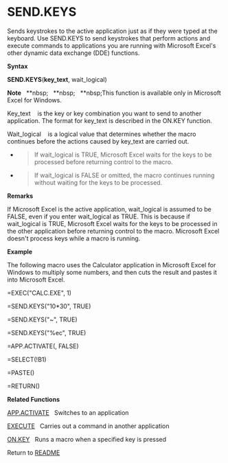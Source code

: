 # SEND.KEYS

Sends keystrokes to the active application just as if they were typed at
the keyboard. Use SEND.KEYS to send keystrokes that perform actions and
execute commands to applications you are running with Microsoft Excel's
other dynamic data exchange (DDE) functions.

**Syntax**

**SEND.KEYS**(**key\_text**, wait\_logical)

**Note**&nbsp;&nbsp;&nbsp;**nbsp;&nbsp;&nbsp;&nbsp;**nbsp;&nbsp;&nbsp;&nbsp;**nbsp;This function is available only in Microsoft
Excel for Windows.

Key\_text&nbsp;&nbsp;&nbsp;&nbsp;is the key or key combination you want
to send to another application. The format for key\_text is described in
the ON.KEY function.

Wait\_logical&nbsp;&nbsp;&nbsp;&nbsp;is a logical value that determines
whether the macro continues before the actions caused by key\_text are
carried out.

  - > If wait\_logical is TRUE, Microsoft Excel waits for the keys to be
    > processed before returning control to the macro.

  - > If wait\_logical is FALSE or omitted, the macro continues running
    > without waiting for the keys to be processed.


**Remarks**

If Microsoft Excel is the active application, wait\_logical is assumed
to be FALSE, even if you enter wait\_logical as TRUE. This is because if
wait\_logical is TRUE, Microsoft Excel waits for the keys to be
processed in the other application before returning control to the
macro. Microsoft Excel doesn't process keys while a macro is running.

**Example**

The following macro uses the Calculator application in Microsoft Excel
for Windows to multiply some numbers, and then cuts the result and
pastes it into Microsoft Excel.

\=EXEC("CALC.EXE", 1)

\=SEND.KEYS("10\*30", TRUE)

\=SEND.KEYS("\~", TRUE)

\=SEND.KEYS("%ec", TRUE)

\=APP.ACTIVATE(, FALSE)

\=SELECT(\!B1)

\=PASTE()

\=RETURN()

**Related Functions**

[APP.ACTIVATE](APP.ACTIVATE.md)&nbsp;&nbsp;&nbsp;Switches to an application

[EXECUTE](EXECUTE.md)&nbsp;&nbsp;&nbsp;Carries out a command in another application

[ON.KEY](ON.KEY.md)&nbsp;&nbsp;&nbsp;Runs a macro when a specified key is pressed



Return to [README](README.md)


